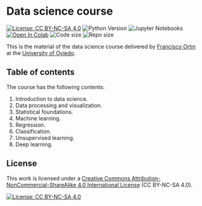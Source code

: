 # Data science course

[![License: CC BY-NC-SA 4.0](https://img.shields.io/badge/License-CC%20BY--NC--SA%204.0-lightgrey.svg)](https://creativecommons.org/licenses/by-nc-sa/4.0/)
![Python Version](https://img.shields.io/badge/python-3.11%2B-blue)
![Jupyter Notebooks](https://img.shields.io/badge/Jupyter-Notebook-orange)
[![Open In Colab](https://colab.research.google.com/assets/colab-badge.svg)]()
<img alt="Code size" src="https://img.shields.io/github/languages/code-size/francisco-ortin/data-science-course">
<img alt="Repo size" src="https://img.shields.io/github/repo-size/francisco-ortin/data-science-course">

This is the material of the data science course delivered by [Francisco Ortin](https://www.reflection.uniovi.es/ortin/) 
at the [University of Oviedo](https://www.uniovi.es).

## Table of contents

The course has the following contents:

1. Introduction to data science.
2. Data processing and visualization.
3. Statistical foundations.
4. Machine learning.
5. Regression.
6. Classification.
7. Unsupervised learning.
8. Deep learning.


## License

This work is licensed under a [Creative Commons Attribution-NonCommercial-ShareAlike 4.0 International License](LICENSE) (CC BY-NC-SA 4.0).

[![License: CC BY-NC-SA 4.0](https://mirrors.creativecommons.org/presskit/buttons/88x31/svg/by-nc-sa.svg)](LICENSE)
